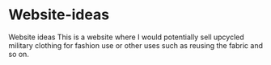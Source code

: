 # Website-ideas
Website ideas
This is a website where I would potentially sell upcycled military clothing for fashion use or other uses such as reusing the fabric and so on.
